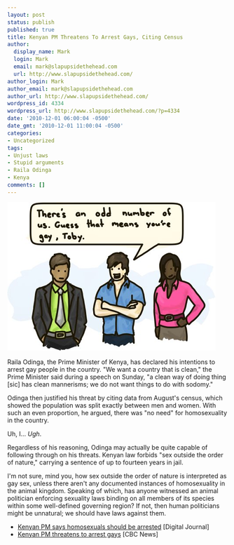 ```yaml
---
layout: post
status: publish
published: true
title: Kenyan PM Threatens To Arrest Gays, Citing Census
author:
  display_name: Mark
  login: Mark
  email: mark@slapupsidethehead.com
  url: http://www.slapupsidethehead.com/
author_login: Mark
author_email: mark@slapupsidethehead.com
author_url: http://www.slapupsidethehead.com/
wordpress_id: 4334
wordpress_url: http://www.slapupsidethehead.com/?p=4334
date: '2010-12-01 06:00:04 -0500'
date_gmt: '2010-12-01 11:00:04 -0500'
categories:
- Uncategorized
tags:
- Unjust laws
- Stupid arguments
- Raila Odinga
- Kenya
comments: []
---
```

![There's an odd number of us. Guess there means you're gay, Toby!](/wp-content/media/2010/11/excluded.jpg "Perfectly logical")

Raila Odinga, the Prime Minister of Kenya, has declared his intentions to arrest gay people in the country. "We want a country that is clean," the Prime Minister said during a speech on Sunday, "a clean way of doing thing [sic] has clean mannerisms; we do not want things to do with sodomy."

Odinga then justified his threat by citing data from August's census, which showed the population was split exactly between men and women. With such an even proportion,  he argued, there was "no need" for homosexuality in the country.

Uh, I... _Ugh_.

Regardless of his reasoning, Odinga may actually be quite capable of following through on his threats. Kenyan law forbids "sex outside the order of nature," carrying a sentence of up to fourteen years in jail.

I'm not sure, mind you, how sex outside the order of nature is interpreted as gay sex, unless there aren't any documented instances of homosexuality in the animal kingdom. Speaking of which, has anyone witnessed an animal politician enforcing sexuality laws binding on all members of its species within some well-defined governing region? If not, then human politicians might be unnatural; we should have laws against them.

- [Kenyan PM says homosexuals should be arrested](http://www.digitaljournal.com/article/300828) [Digital Journal]
- [Kenyan PM threatens to arrest gays](http://www.cbc.ca/world/story/2010/11/29/kenya-arrest-homosexuals.html) [CBC News]
